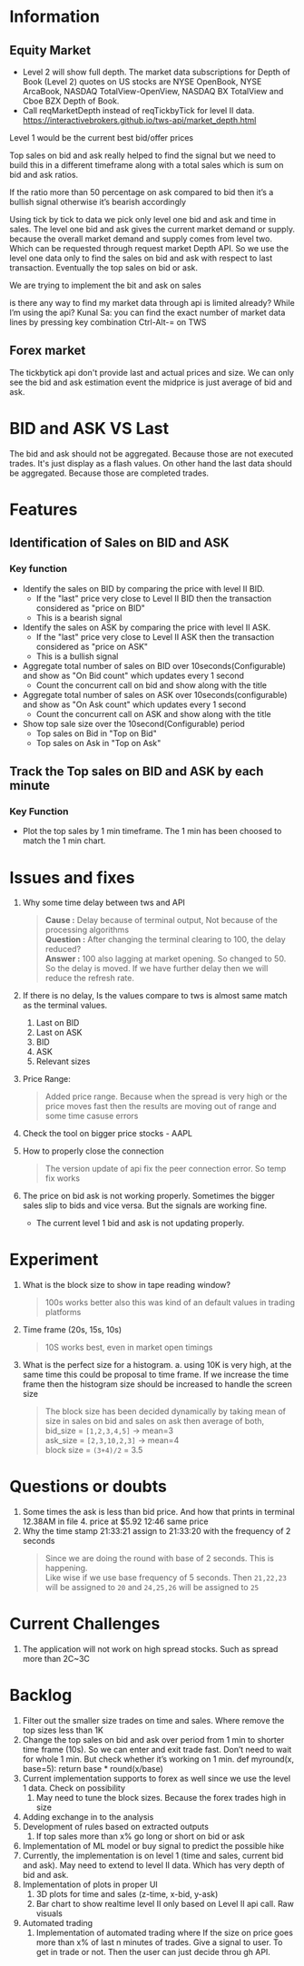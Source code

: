 # Information
## Equity Market
* Level 2 will show full depth. The market data subscriptions for Depth of Book (Level 2) quotes on US stocks are NYSE OpenBook, NYSE ArcaBook, NASDAQ TotalView-OpenView, NASDAQ BX TotalView and Cboe BZX Depth of Book.
* Call reqMarketDepth instead of reqTickbyTick for level II data. https://interactivebrokers.github.io/tws-api/market_depth.html



Level 1 would be the current best bid/offer prices

Top sales on bid  and ask really helped to find the signal but we need to build this in a different timeframe along with a total sales which is sum on bid and ask ratios.

If the ratio more than 50 percentage on ask compared to bid then it’s a bullish signal otherwise it’s bearish accordingly


Using tick by tick  to data we pick only level one bid and ask and time in sales. The level one bid and ask gives the current market demand or supply. because the overall market demand and supply comes from level two. Which can be requested through request market Depth API.
So we use the level one data only to find the sales on bid and ask with respect to last transaction.  Eventually the top sales on bid or ask.

We are trying to implement the bit and ask on sales


is there any way to find my market data through api is limited already? While I’m using the api?
Kunal Sa: you can find the exact number of market data lines by pressing key combination Ctrl-Alt-= on TWS

## Forex market
The tickbytick api don't provide last and actual prices and size. We can only see the bid and ask estimation
event the midprice is just average of bid and ask.

# BID and ASK  VS Last
The bid and ask should not be aggregated. Because those are not executed trades. It's just display as a flash values. On other hand the last data 
should be aggregated. Because those are completed trades.

# Features
## Identification of Sales on BID and ASK
### Key function
* Identify the sales on BID by comparing the price with level II BID.
    * If the "last" price very close to Level II BID then the transaction considered as "price on BID"
    * This is a bearish signal
* Identify the sales on ASK by comparing the price with level II ASK.   
    * If the "last" price very close to Level II ASK then the transaction considered as "price on ASK"
    * This is a bullish signal
* Aggregate total number of sales on BID over 10seconds(Configurable) and show as "On Bid count" which updates every 1 second
    * Count the concurrent call on bid and show along with the title
* Aggregate total number of sales on ASK over 10seconds(configurable) and show as "On Ask count" which updates every 1 second
    * Count the concurrent call on ASK and show along with the title
* Show top sale size over the 10second(Configurable) period
    * Top sales on Bid in "Top on Bid"
    * Top sales on Ask in "Top on Ask"

## Track the Top sales on BID and ASK by each minute
### Key Function
* Plot the top sales by 1 min timeframe. The 1 min has been choosed to match the 1 min chart.


# Issues and fixes
1. Why some time delay between tws and API
   > **Cause    :** Delay because of terminal output, Not because of the processing algorithms <br>
   > **Question :** After changing the terminal clearing to 100, the delay reduced?<br>
   > **Answer   :** 100 also lagging at market opening. So changed to 50. So the delay is moved. If we have further delay
   > then we will reduce the refresh rate.
2. If there is no delay, Is the values compare to tws is almost same match as the terminal values.
    1. Last on BID
    2. Last on ASK
    3. BID
    4. ASK
    5. Relevant sizes

3. Price Range: 
   > Added price range. Because when the spread is very high or the price moves fast then the results are moving out of range and some time casuse
   > errors

4. Check the tool on bigger price stocks - AAPL
    
6. How to properly close the connection
    > The version update of api fix the peer connection error. So temp fix works

7. The price on bid ask is not working properly. Sometimes the bigger sales slip to bids and vice versa. But the signals are working fine.
    * The current level 1 bid and ask is not updating properly.

# Experiment
1. What is the block size to show in tape reading window?
    > 100s works better also this was kind of an default values in trading platforms
2. Time frame (20s, 15s, 10s)
   > 10S works best, even in market open timings
3. What is the perfect size for a histogram.
    a. using 10K is very high, at the same time this  could be proposal to time frame. If we increase the time frame then the histogram size should be increased to 
    handle the screen size
    > The block size has been decided dynamically by taking mean of size in sales on bid and sales on ask then average of both, <br>
    > bid_size = `[1,2,3,4,5]` -> mean=3 <br>
    > ask_size = `[2,3,10,2,3]` -> mean=4 <br>
    > block size = `(3+4)/2` = 3.5
    
   
# Questions or doubts
1. Some times the ask is less than bid price. And how that prints in terminal
    12.38AM in file 4. price at $5.92 
    12:46 same price
2. Why the time stamp 21:33:21 assign to 21:33:20 with the frequency of 2 seconds
    > Since we are doing the round with base of 2 seconds. This is happening.<br> Like wise if we use base frequency of 5 seconds. Then 
   > `21,22,23` will be assigned to `20` and `24,25,26` will be assigned to `25`
   


# Current Challenges
1. The application will not work on high spread stocks. Such as spread more than 2C~3C


# Backlog
1. Filter out the smaller size trades on time and sales. Where remove the top sizes less than 1K
2. Change the top sales on bid and ask over period from 1 min to shorter time frame (10s). So we can enter and exit trade fast. Don’t need to wait for whole 1 min. But check whether it’s working on 1 min.
	def myround(x, base=5):
	 	return base * round(x/base)
3. Current implementation supports to forex as well since we use the level 1 data. Check on possibility
	1. May need to tune the block sizes. Because the forex trades high in size
1. Adding exchange in to the analysis
2. Development of rules based on extracted outputs
   1. If top sales more than x%  go long or short on bid or ask
2. Implementation of ML model or buy signal to predict the possible hike
4. Currently, the implementation is on level 1 (time and sales, current bid and ask). May need to extend to   level II data. Which has very depth of bid and ask.
5. Implementation of plots in proper UI
	1. 3D plots for time and sales (z-time, x-bid, y-ask)
	2. Bar chart to show realtime level II only based on Level II api call. Raw visuals
6. Automated trading
	1. Implementation of automated trading where If the size on price goes more than x% of last n  	    minutes of trades. Give a signal to user. To get in trade or not. Then the user can just decide 	    throu	gh API.